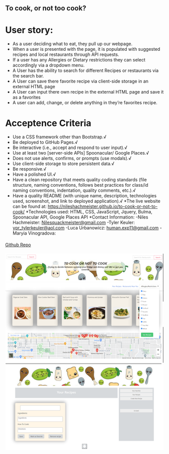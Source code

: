 ## To cook, or not too cook?
# User story:
* As a user deciding what to eat, they pull up our webpage.
* When a user is presented with the page, it is populated with suggested recipes and local restaurants through API requests.
* If a user has any Allergies or Dietary restrictions they can select accordingly via a dropdown menu.
* A User has the ability to search for different Recipes or restaurants via the search bar.
* A User can save there favorite recipe via client-side storage in an external HTML page
* A User can input there own recipe in the external HTML page and save it as a favorites
* A user can add, change, or delete anything in they’re favorites recipe.
# Acceptence Criteria
* Use a CSS framework other than Bootstrap.√
* Be deployed to GitHub Pages.√
* Be interactive (i.e., accept and respond to user input).√
* Use at least two [server-side APIs] Spoonacular/ Google Places.√
* Does not use alerts, confirms, or prompts (use modals).√
* Use client-side storage to store persistent data.√
* Be responsive.√
* Have a polished UI.√
* Have a clean repository that meets quality coding standards (file structure, naming conventions, follows best practices for class/id naming conventions, indentation, quality comments, etc.).√
* Have a quality README (with unique name, description, technologies used, screenshot, and link to deployed application).√
*The live website can be found at: https://nileshachmeister.github.io/to-cook-or-not-to-cook/
*Technologies used: HTML, CSS, JavaScript, Jquery, Bulma, Spoonacular API, Google Places API
*Contact Information:
-Niles Hachmeister: Nilesquackmeister@gmail.com
-Tyler Keuler: ypr_tylerkeuler@aol.com
-Luca Urbanowicz: human.exp11@gmail.com
-Maryia Vinogradova:
####
[Github Repo]()
####

<img src= "./git-images/Cook_SS.png">
<img src="./git-images/recipe_ss.png">
